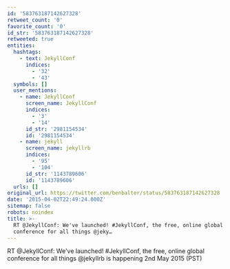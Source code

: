 ```yaml
---
id: '583763187142627328'
retweet_count: '0'
favorite_count: '0'
id_str: '583763187142627328'
retweeted: true
entities:
  hashtags:
    - text: JekyllConf
      indices:
        - '32'
        - '43'
  symbols: []
  user_mentions:
    - name: JekyllConf
      screen_name: JekyllConf
      indices:
        - '3'
        - '14'
      id_str: '2981154534'
      id: '2981154534'
    - name: jekyll
      screen_name: jekyllrb
      indices:
        - '95'
        - '104'
      id_str: '1143789606'
      id: '1143789606'
  urls: []
original_url: https://twitter.com/benbalter/status/583763187142627328
date: '2015-04-02T22:49:24.000Z'
sitemap: false
robots: noindex
title: >-
  RT @JekyllConf: We've launched! #JekyllConf, the free, online global
  conference for all things @jeky…
---
```


RT @JekyllConf: We've launched! #JekyllConf, the free, online global conference for all things @jekyllrb is happening 2nd May 2015 (PST)